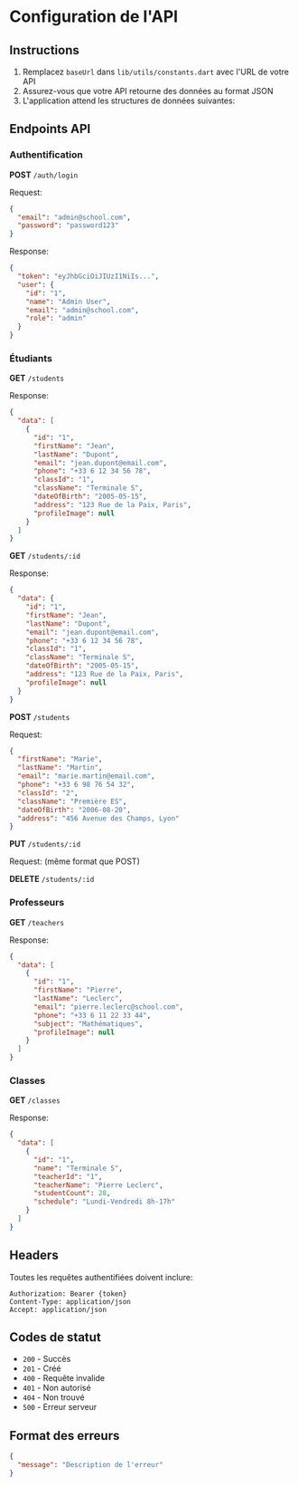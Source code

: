 # Configuration de l'API

## Instructions

1. Remplacez `baseUrl` dans `lib/utils/constants.dart` avec l'URL de votre API
2. Assurez-vous que votre API retourne des données au format JSON
3. L'application attend les structures de données suivantes:

## Endpoints API

### Authentification

**POST** `/auth/login`

Request:
```json
{
  "email": "admin@school.com",
  "password": "password123"
}
```

Response:
```json
{
  "token": "eyJhbGciOiJIUzI1NiIs...",
  "user": {
    "id": "1",
    "name": "Admin User",
    "email": "admin@school.com",
    "role": "admin"
  }
}
```

### Étudiants

**GET** `/students`

Response:
```json
{
  "data": [
    {
      "id": "1",
      "firstName": "Jean",
      "lastName": "Dupont",
      "email": "jean.dupont@email.com",
      "phone": "+33 6 12 34 56 78",
      "classId": "1",
      "className": "Terminale S",
      "dateOfBirth": "2005-05-15",
      "address": "123 Rue de la Paix, Paris",
      "profileImage": null
    }
  ]
}
```

**GET** `/students/:id`

Response:
```json
{
  "data": {
    "id": "1",
    "firstName": "Jean",
    "lastName": "Dupont",
    "email": "jean.dupont@email.com",
    "phone": "+33 6 12 34 56 78",
    "classId": "1",
    "className": "Terminale S",
    "dateOfBirth": "2005-05-15",
    "address": "123 Rue de la Paix, Paris",
    "profileImage": null
  }
}
```

**POST** `/students`

Request:
```json
{
  "firstName": "Marie",
  "lastName": "Martin",
  "email": "marie.martin@email.com",
  "phone": "+33 6 98 76 54 32",
  "classId": "2",
  "className": "Première ES",
  "dateOfBirth": "2006-08-20",
  "address": "456 Avenue des Champs, Lyon"
}
```

**PUT** `/students/:id`

Request: (même format que POST)

**DELETE** `/students/:id`

### Professeurs

**GET** `/teachers`

Response:
```json
{
  "data": [
    {
      "id": "1",
      "firstName": "Pierre",
      "lastName": "Leclerc",
      "email": "pierre.leclerc@school.com",
      "phone": "+33 6 11 22 33 44",
      "subject": "Mathématiques",
      "profileImage": null
    }
  ]
}
```

### Classes

**GET** `/classes`

Response:
```json
{
  "data": [
    {
      "id": "1",
      "name": "Terminale S",
      "teacherId": "1",
      "teacherName": "Pierre Leclerc",
      "studentCount": 28,
      "schedule": "Lundi-Vendredi 8h-17h"
    }
  ]
}
```

## Headers

Toutes les requêtes authentifiées doivent inclure:

```
Authorization: Bearer {token}
Content-Type: application/json
Accept: application/json
```

## Codes de statut

- `200` - Succès
- `201` - Créé
- `400` - Requête invalide
- `401` - Non autorisé
- `404` - Non trouvé
- `500` - Erreur serveur

## Format des erreurs

```json
{
  "message": "Description de l'erreur"
}
```

